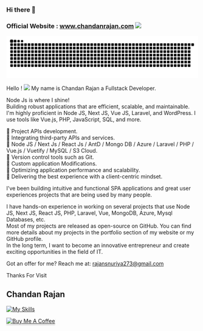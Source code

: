 ### Hi there 👋

<h3>
  Official Website : <a href="https://google.com/" target="_blank">www.chandanrajan.com</a>
    <a href="https:/rajan.com/"><img src="https://media.giphy.com/media/hvRJCLFzcasrR4ia7z/giphy.gif" width="28"></a>
</h3>

![Image Caption](./assets/rajan-snake.svg)

Hello ! <a href="https:/google.com/"><img src="https://media.giphy.com/media/hvRJCLFzcasrR4ia7z/giphy.gif"  width="20"></a>   My name is Chandan Rajan a Fullstack Developer.

Node Js is where I shine!<br>
Building robust applications that are efficient, scalable, and maintainable.<br>
I'm highly proficient in Node JS, Next JS, Vue JS, Laravel, and WordPress. I use tools like Vue.js, PHP, JavaScript, SQL, and more.

🚀 Project APIs development.<br>
🚀 Integrating third-party APIs and services.<br>
🚀 Node JS / Next Js / React Js / AntD / Mongo DB / Azure / Laravel / PHP / Vue.js / Vuetify /  MySQL / S3 Cloud.<br>
🚀 Version control tools such as Git.<br>
🚀 Custom application Modifications.<br>
🚀 Optimizing application performance and scalability.<br>
🚀 Delivering the best experience with a client-centric mindset.<br>

I've been building intuitive and functional SPA applications and great user experiences projects that are being used by many people.

I have hands-on experience in working on several projects that use Node JS, Next JS, React JS, PHP, Laravel, Vue, MongoDB, Azure, Mysql Databases, etc.<br> 
Most of my projects are released as open-source on GitHub. You can find more details about my projects in the portfolio section of my website or my GitHub profile. <br>
In the long term, I want to become an innovative entrepreneur and create exciting opportunities in the field of IT.<br>

Got an offer for me? Reach me at: rajansnuriya273@gmail.com 

Thanks For Visit
<h2>Chandan Rajan</h2>
<!-- <img src="https://rajan.com/img/signature-black.png" alt="Chandan-rajan" height="55"> -->

[![My Skills](https://skills.thijs.gg/icons?i=nodejs,nextjs,react,mongo,azure,was,wordpress,vue,vuetify,php,laravel,mysql,git,ubuntuhtml,css,js)](https://skills.thijs.gg)

<a href="https://ko-fi.com/rajansnuriya273" target="_blank">
<img src="https://www.buymeacoffee.com/assets/img/custom_images/orange_img.png" alt="Buy Me A Coffee" style="height: 41px !important;width: 174px !important;box-shadow: 0px 3px 2px 0px rgba(190, 190, 190, 0.5) !important;-webkit-box-shadow: 0px 3px 2px 0px rgba(190, 190, 190, 0.5) !important;" >
</a>

<!--
**https://github.com/Chandan273** is a ✨ _special_ ✨ repository because its `README.md` (this file) appears on your GitHub profile.
-->
